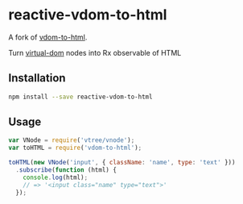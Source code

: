 # reactive-vdom-to-html

A fork of [vdom-to-html](https://github.com/nthtran/vdom-to-html).

Turn [virtual-dom](https://github.com/Matt-Esch/virtual-dom/) nodes into
Rx observable of HTML

## Installation

```sh
npm install --save reactive-vdom-to-html
```

## Usage

```js
var VNode = require('vtree/vnode');
var toHTML = require('vdom-to-html');

toHTML(new VNode('input', { className: 'name', type: 'text' }))
  .subscribe(function (html) {
    console.log(html);
    // => '<input class="name" type="text">'
  });
```
